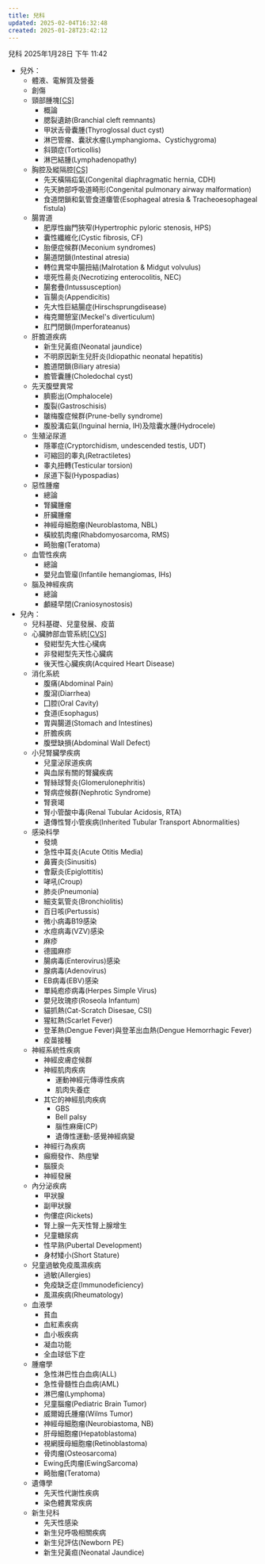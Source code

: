```yaml
---
title: 兒科
updated: 2025-02-04T16:32:48
created: 2025-01-28T23:42:12
---
```


兒科
2025年1月28日
下午 11:42

- 兒外：
  - 體液、電解質及營養
  - 創傷
  - 頸部腫塊[\[CS\]](onenote:#外科&section-id={3DCF7DF0-1434-4FA1-852D-65472B53D59C}&page-id={FF1545DF-4AA7-4C5A-A501-7489C17562A8}&object-id={2402BB6F-5DE8-43F1-928B-6DDA52B5799A}&63&base-path=https://d.docs.live.net/56ce32fba64785ca/文件/國考中文醫學知識網站架設計畫/新的節%201.one)
    - 概論
    - 腮裂遺跡(Branchial cleft remnants)
    - 甲狀舌骨囊腫(Thyroglossal duct cyst)
    - 淋巴管瘤、囊狀水瘤(Lymphangioma、Cystichygroma)
    - 斜頸症(Torticollis)
    - 淋巴結腫(Lymphadenopathy)
  - 胸腔及縱隔腔[\[CS\]](onenote:#外科&section-id={3DCF7DF0-1434-4FA1-852D-65472B53D59C}&page-id={FF1545DF-4AA7-4C5A-A501-7489C17562A8}&object-id={2402BB6F-5DE8-43F1-928B-6DDA52B5799A}&63&base-path=https://d.docs.live.net/56ce32fba64785ca/文件/國考中文醫學知識網站架設計畫/新的節%201.one)
    - 先天橫隔疝氣(Congenital diaphragmatic hernia, CDH)
    - 先天肺部呼吸道畸形(Congenital pulmonary airway malformation)
    - 食道閉鎖和氣管食道瘻管(Esophageal atresia & Tracheoesophageal fistula)
  - 腸胃道
    - 肥厚性幽門狹窄(Hypertrophic pyloric stenosis, HPS)
    - 囊性纖維化(Cystic fibrosis, CF)
    - 胎便症候群(Meconium syndromes)
    - 腸道閉鎖(Intestinal atresia)
    - 轉位異常中腸扭結(Malrotation & Midgut volvulus)
    - 壞死性昜炎(Necrotizing enterocolitis, NEC)
    - 腸套疊(Intussusception)
    - 盲腸炎(Appendicitis)
    - 先大性巨結腸症(Hirschsprungdisease)
    - 梅克爾憩室(Meckel's diverticulum)
    - 肛門閉鎖(Imperforateanus)
  - 肝膽道疾病
    - 新生兒黃疸(Neonatal jaundice)
    - 不明原因新生兒肝炎(Idiopathic neonatal hepatitis)
    - 膽道閉鎖(Biliary atresia)
    - 膽管囊腫(Choledochal cyst)
  - 先天腹壁異常
    - 臍膨出(Omphalocele)
    - 腹裂(Gastroschisis)
    - 皺梅腹症候群(Prune-belly syndrome)
    - 腹股溝疝氣(Inguinal hernia, IH)及陰囊水腫(Hydrocele)
  - 生殖泌尿道
    - 隱睪症(Cryptorchidism, undescended testis, UDT)
    - 可縮回的睾丸(Retractiletes)
    - 睾丸扭轉(Testicular torsion)
    - 尿道下裂(Hypospadias)
  - 惡性腫瘤
    - 總論
    - 腎臟腫瘤
    - 肝臟腫瘤
    - 神經母細胞瘤(Neuroblastoma, NBL)
    - 橫紋肌肉瘤(Rhabdomyosarcoma, RMS)
    - 畸胎瘤(Teratoma)
  - 血管性疾病
    - 總論
    - 嬰兒血管廇(Infantile hemangiomas, IHs)
  - 腦及神經疾病
    - 總論
    - 顱縫早閉(Craniosynostosis)
- 兒內：
  - 兒科基礎、兒童發展、疫苗
  - 心臟肺部血管系統[\[CVS\]](onenote:#外科&section-id={3DCF7DF0-1434-4FA1-852D-65472B53D59C}&page-id={FF1545DF-4AA7-4C5A-A501-7489C17562A8}&object-id={22085387-F2F3-4996-A0E5-95045EA66EEE}&B8&base-path=https://d.docs.live.net/56ce32fba64785ca/文件/國考中文醫學知識網站架設計畫/新的節%201.one)
    - 發紺型先大性心欌病
    - 非發紺型先天性心臟病
    - 後天性心臟疾病(Acquired Heart Disease)
  - 消化系統
    - 腹痛(Abdominal Pain)
    - 腹瀉(Diarrhea)
    - 囗腔(Oral Cavity)
    - 食道(Esophagus)
    - 胃與腸道(Stomach and Intestines)
    - 肝膽疾病
    - 腹壁缺損(Abdominal Wall Defect)
  - 小兒腎臟學疾病
    - 兒童泌尿道疾病
    - 與血尿有關的腎臟疾病
    - 腎絲球腎炎(Glomerulonephritis)
    - 腎病症候群(Nephrotic Syndrome)
    - 腎衰竭
    - 腎小管酸中毒(Renal Tubular Acidosis, RTA)
    - 遺傳性腎小管疾病(Inherited Tubular Transport Abnormalities)
  - 感染科學
    - 發燒
    - 急性中耳炎(Acute Otitis Media)
    - 鼻竇炎(Sinusitis)
    - 會厭炎(Epiglottitis)
    - 哮吼(Croup)
    - 肺炎(Pneumonia)
    - 細支氣管炎(Bronchiolitis)
    - 百日咳(Pertussis)
    - 微小病毒B19感染
    - 水痘病毒(VZV)感染
    - 麻疹
    - 德國麻疹
    - 腸病毒(Enterovirus)感染
    - 腺病毒(Adenovirus)
    - EB病毒(EBV)感染
    - 單純庖疹病毒(Herpes Simple Virus)
    - 嬰兒玫瑰疹(Roseola Infantum)
    - 貓抓熱(Cat-Scratch Disesae, CSI)
    - 猩紅熱(Scarlet Fever)
    - 登革熱(Dengue Fever)與登革出血熱(Dengue Hemorrhagic Fever)
    - 疫苗接種
  - 神經系統性疾病
    - 神經皮膚症候群
    - 神經肌肉疾病
      - 運動神經元傳導性疾病
      - 肌肉失養症
    - 其它的神經肌肉疾病
      - GBS
      - Bell palsy
      - 腦性麻痺(CP)
      - 遺傳性運動-感覺神經病變
    - 神經行為疾病
    - 癲癇發作、熱痙攣
    - 腦膜炎
    - 神經發展
  - 內分泌疾病
    - 甲狀腺
    - 副甲狀腺
    - 佝僂症(Rickets)
    - 腎上腺一先天性腎上腺增生
    - 兒童糖尿病
    - 性早熟(Pubertal Development)
    - 身材矮小(Short Stature)
  - 兒童過敏免疫風濕疾病
    - 過敏(Allergies)
    - 免疫缺乏症(Immunodeficiency)
    - 風濕疾病(Rheumatology)
  - 血液學
    - 貧血
    - 血紅素疾病
    - 血小板疾病
    - 凝血功能
    - 全血球低下症
  - 腫瘤學
    - 急性淋巴性白血病(ALL)
    - 急性骨髓性白血病(AML)
    - 淋巴瘤(Lymphoma)
    - 兒童腦瘤(Pediatric Brain Tumor)
    - 威爾姆氏腫瘤(Wilms Tumor)
    - 神經母細胞瘤(Neurobiastoma, NB)
    - 肝母細胞瘤(Hepatoblastoma)
    - 視網膜母細胞瘤(Retinoblastoma)
    - 骨肉瘤(Osteosarcoma)
    - Ewing氏肉瘤(EwingSarcoma)
    - 畸胎瘤(Teratoma)
  - 遺傳學
    - 先天性代謝性疾病
    - 染色體異常疾病
  - 新生兒科
    - 先天性感染
    - 新生兒呼吸相關疾病
    - 新生兒評估(Newborn PE)
    - 新生兒黃疸(Neonatal Jaundice)
